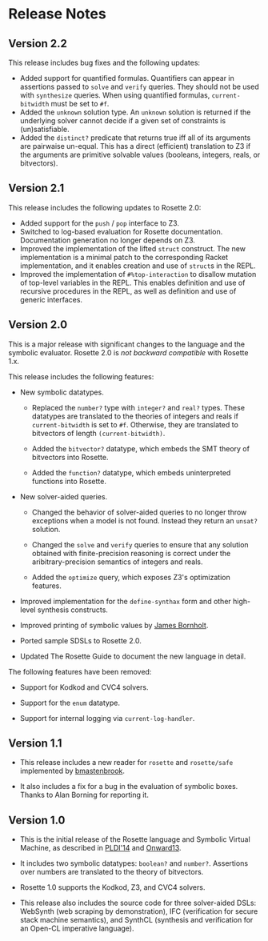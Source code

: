 # Release Notes

## Version 2.2

This release includes bug fixes and the following updates:

- Added support for quantified formulas.  Quantifiers can appear in assertions passed to `solve` and `verify` queries.  They should not be used with `synthesize` queries.  When using quantified formulas, `current-bitwidth` must be set to `#f`.  
- Added the `unknown` solution type. An `unknown` solution is returned if the underlying solver cannot decide if a given set of constraints is (un)satisfiable.
- Added the `distinct?` predicate that returns true iff all of its arguments are pairwaise un-equal.  This has a direct (efficient) translation to Z3 if the arguments are primitive solvable values (booleans, integers, reals, or bitvectors).

## Version 2.1

This release includes the following updates to Rosette 2.0:

- Added support for the `push` / `pop` interface to Z3.
- Switched to log-based evaluation for Rosette documentation.  Documentation generation no longer depends on Z3. 
- Improved the implementation of the lifted `struct` construct. The new implementation is a minimal patch to the corresponding Racket implementation, and it enables creation and use of `struct`s in the REPL.
- Improved the implementation of `#%top-interaction` to disallow mutation of top-level variables in the REPL.  This enables definition and use of recursive procedures in the REPL, as well as definition and use of generic interfaces.

## Version 2.0

This is a major release with significant changes to the language and
the symbolic evaluator.  Rosette 2.0 is *not backward compatible* with
Rosette 1.x.

This release includes the following features:

- New symbolic datatypes.

  - Replaced the `number?` type with `integer?` and `real?` types.
    These datatypes are translated to the theories of integers and
    reals if `current-bitwidth` is set to `#f`.  Otherwise, they are
    translated to bitvectors of length `(current-bitwidth)`.
	
   - Added the `bitvector?` datatype, which embeds the SMT theory of
     bitvectors into Rosette.

   - Added the `function?` datatype, which embeds uninterpreted
   functions into Rosette.

- New solver-aided queries.

  - Changed the behavior of solver-aided queries to no longer throw
  exceptions when a model is not found.  Instead they return an
  `unsat?` solution.

  - Changed the `solve` and `verify` queries to ensure that any
  solution obtained with finite-precision reasoning is correct under
  the aribitrary-precision semantics of integers and reals.

  - Added the `optimize` query, which exposes Z3's optimization
   features.

- Improved implementation for the `define-synthax` form and other
  high-level synthesis constructs.
  
- Improved printing of symbolic values by [James Bornholt](https://homes.cs.washington.edu/~bornholt/).

- Ported sample SDSLs to Rosette 2.0.

- Updated The Rosette Guide to document the new language in detail.

The following features have been removed:

- Support for Kodkod and CVC4 solvers.

- Support for the `enum` datatype.

- Support for internal logging via `current-log-handler`.

## Version 1.1

- This release includes a new reader for `rosette` and `rosette/safe`
  implemented by [bmastenbrook](https://github.com/bmastenbrook).

- It also includes a fix for a bug in the evaluation of symbolic
  boxes.  Thanks to Alan Borning for reporting it.

## Version 1.0

- This is the initial release of the Rosette language and Symbolic
  Virtual Machine, as described in [PLDI'14][1] and [Onward13][2].

- It includes two symbolic datatypes: `boolean?` and `number?`.
  Assertions over numbers are translated to the theory of bitvectors.

- Rosette 1.0 supports the Kodkod, Z3, and CVC4 solvers.

- This release also includes the source code for three solver-aided
  DSLs: WebSynth (web scraping by demonstration), IFC (verification
  for secure stack machine semantics), and SynthCL (synthesis and
  verification for an Open-CL imperative language).


[1]: http://dl.acm.org/citation.cfm?id=2594340
[2]: http://dl.acm.org/citation.cfm?id=2509586

